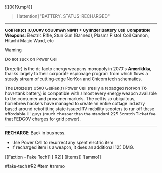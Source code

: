 ![[0019.mp4]]
> [!attention] 
> "BATTERY. STATUS: RECHARGED." 

***
**CoilTek(c) 10,000v 6500mAh NiMH * Cylinder Battery Cell** 
**Compatible Weapons**: Electric Rifle, Stun Gun (Banned), Plasma Pistol, Coil Cannon, Hitachi Magic Wand, etc. 

> [!warning] 
> Do not suck on Power Cell 

Drozel(r) is the de facto energy weapons monopoly in 2070's **Amerikkka**, thanks largely to their corporate espionage program from which flows a steady stream of cutting-edge NorKon and Chicom tech schematics.

The Drolzel(r) 6500 GelPak(r) Power Cell (really a rebadged NorKon T6 hovertank battery) is compatible with almost every energy weapon available to the consumer and prosumer markets. The cell is so ubiquitous, homebrew hackers have managed to create an entire cottage industry based around retrofitting state-issued RV mobility scooters to run off these affordable lil' guys (much cheaper than the standard 225 Scratch Ticket fee that FEDGOV charges for grid power).
***
**RECHARGE**: Back in business. 
* Use Power Cell to resurrect any spent electric item 
* If recharged item is a weapon, it does an additional 125 DMG.

[[Faction - Fake Tech]]
[[R2]]
[[Items]]
[[ammo]]

#fake-tech #R2 #item #ammo